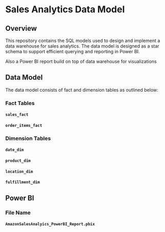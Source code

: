 # Sales Analytics Data Model

## Overview

This repository contains the SQL models used to design and implement a data warehouse for sales analytics. The data model is designed as a star schema to support efficient querying and reporting in Power BI.

Also a Power BI report build on top of data warehouse for visualizations

## Data Model

The data model consists of fact and dimension tables as outlined below:

### Fact Tables

#### `sales_fact`

#### `order_items_fact`

### Dimension Tables

#### `date_dim`

#### `product_dim`

#### `location_dim`

#### `fulfillment_dim`

## Power BI

### File Name

#### `AmazonSalesAnalyics_PowerBI_Report.pbix`